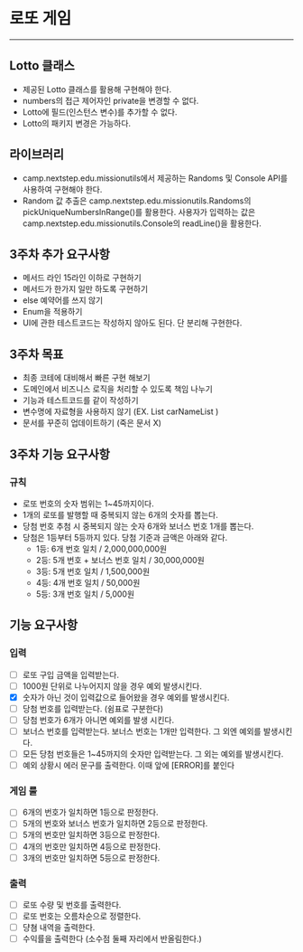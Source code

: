 # 로또 게임

---
## Lotto 클래스
- 제공된 Lotto 클래스를 활용해 구현해야 한다.
- numbers의 접근 제어자인 private을 변경할 수 없다.
- Lotto에 필드(인스턴스 변수)를 추가할 수 없다.
- Lotto의 패키지 변경은 가능하다.

## 라이브러리
- camp.nextstep.edu.missionutils에서 제공하는 Randoms 및 Console API를 사용하여 구현해야 한다.
- Random 값 추출은 camp.nextstep.edu.missionutils.Randoms의 pickUniqueNumbersInRange()를 활용한다.
  사용자가 입력하는 값은 camp.nextstep.edu.missionutils.Console의 readLine()을 활용한다.

## 3주차 추가 요구사항
- 메서드 라인 15라인 이하로 구현하기
- 메서드가 한가지 일만 하도록 구현하기
- else 예약어를 쓰지 않기
- Enum을 적용하기
- UI에 관한 테스트코드는 작성하지 않아도 된다. 단 분리해 구현한다.

## 3주차 목표
- 최종 코테에 대비해서 빠른 구현 해보기
- 도메인에서 비즈니스 로직을 처리할 수 있도록 책임 나누기
- 기능과 테스트코드를 같이 작성하기
- 변수명에 자료형을 사용하지 않기 (EX. List<String> carNameList )
- 문서를 꾸준히 업데이트하기 (죽은 문서 X)

## 3주차 기능 요구사항
### 규칙
- 로또 번호의 숫자 범위는 1~45까지이다.
- 1개의 로또를 발행할 때 중복되지 않는 6개의 숫자를 뽑는다.
- 당첨 번호 추첨 시 중복되지 않는 숫자 6개와 보너스 번호 1개를 뽑는다.
- 당첨은 1등부터 5등까지 있다. 당첨 기준과 금액은 아래와 같다.
    - 1등: 6개 번호 일치 / 2,000,000,000원
    - 2등: 5개 번호 + 보너스 번호 일치 / 30,000,000원
    - 3등: 5개 번호 일치 / 1,500,000원
    - 4등: 4개 번호 일치 / 50,000원
    - 5등: 3개 번호 일치 / 5,000원

## 기능 요구사항

### 입력
- [ ] 로또 구입 금액을 입력받는다.
- [ ] 1000원 단위로 나누어지지 않을 경우 예외 발생시킨다.
- [x] 숫자가 아닌 것이 입력값으로 들어왔을 경우 예외를 발생시킨다.
- [ ] 당첨 번호를 입력받는다. (쉼표로 구분한다)
- [ ] 당첨 번호가 6개가 아니면 예외를 발생 시킨다.
- [ ] 보너스 번호를 입력받는다. 보너스 번호는 1개만 입력한다. 그 외엔 예외를 발생시킨다.
- [ ] 모든 당첨 번호들은 1~45까지의 숫자만 입력받는다. 그 외는 예외를 발생시킨다.
- [ ] 예외 상황시 에러 문구를 출력한다. 이때 앞에 [ERROR]를 붙인다

### 게임 룰
- [ ] 6개의 번호가 일치하면 1등으로 판정한다.
- [ ] 5개의 번호와 보너스 번호가 일치하면 2등으로 판정한다.
- [ ] 5개의 번호만 일치하면 3등으로 판정한다.
- [ ] 4개의 번호만 일치하면 4등으로 판정한다.
- [ ] 3개의 번호만 일치하면 5등으로 판정한다.

### 출력
- [ ] 로또 수량 및 번호를 출력한다.
- [ ] 로또 번호는 오름차순으로 정렬한다.
- [ ] 댱쳠 내역을 출력한다.
- [ ] 수익률을 출력한다 (소수점 둘째 자리에서 반올림한다.)